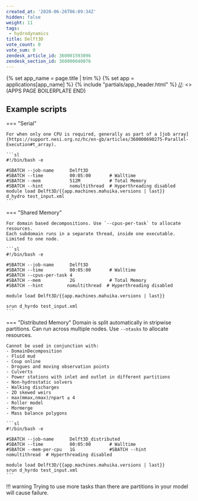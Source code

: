 ```yaml
---
created_at: '2020-06-26T06:09:34Z'
hidden: false
weight: 11
tags:
 - hydrodynamics
title: Delft3D
vote_count: 0
vote_sum: 0
zendesk_article_id: 360001593096
zendesk_section_id: 360000040076
---
```



[//]: <> (APPS PAGE BOILERPLATE START)
{% set app_name = page.title | trim %}
{% set app = applications[app_name] %}
{% include "partials/app_header.html" %}
[//]: <> (APPS PAGE BOILERPLATE END)

## Example scripts

=== "Serial"

    For when only one CPU is required, generally as part of a [job array](https://support.nesi.org.nz/hc/en-gb/articles/360000690275-Parallel-Execution#t_array).

    ```sl
    #!/bin/bash -e

    #SBATCH --job-name      Delft3D
    #SBATCH --time          00:05:00       # Walltime
    #SBATCH --mem           512M           # Total Memory
    #SBATCH --hint          nomultithread  # Hyperthreading disabled
    module load Delft3D/{{app.machines.mahuika.versions | last}}
    d_hydro test_input.xml
    ```

=== "Shared Memory"

    For domain based decompositions. Use `--cpus-per-task` to allocate resources.
    Each subdomain runs in a separate thread, inside one executable. Limited to one node.

    ```sl
    #!/bin/bash -e
    
    #SBATCH --job-name      Delft3D
    #SBATCH --time          00:05:00       # Walltime
    #SBATCH --cpus-per-task 4
    #SBATCH --mem           2G             # Total Memory
    #SBATCH --hint         nomultithread  # Hyperthreading disabled
    
    module load Delft3D/{{app.machines.mahuika.versions | last}}
    
    srun d_hyrdo test_input.xml
    ```

=== "Distributed Memory"
    Domain is split automatically in stripwise partitions.
    Can run across multiple nodes. Use `--ntasks` to allocate resources.

    Cannot be used in conjunction with:
    - DomainDecomposition
    - Fluid mud
    - Coup online
    - Drogues and moving observation points
    - Culverts
    - Power stations with inlet and outlet in different partitions
    - Non-hydrostatic solvers
    - Walking discharges
    - 2D skewed weirs
    - max(mmax,nmax)/npart ≤ 4
    - Roller model
    - Mormerge
    - Mass balance polygons

    ```sl
    #!/bin/bash -e

    #SBATCH --job-name      Delft3D_distributed
    #SBATCH --time          00:05:00       # Walltime
    #SBATCH --mem-per-cpu   1G             #SBATCH --hint          nomultithread  # Hyperthreading disabled

    module load Delft3D/{{app.machines.mahuika.versions | last}}
    srun d_hyrdo test_input.xml
    ```

!!! warning
    Trying to use more tasks than there are partitions in your model will cause failure.
